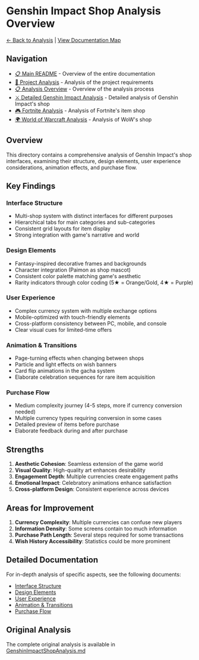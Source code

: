 # Genshin Impact Shop Analysis Overview

[← Back to Analysis](../README.md) | [View Documentation Map](../../DocNavigation.md)

## Navigation

- [📋 Main README](../../README.md) - Overview of the entire documentation
- [📝 Project Analysis](../../Analysis.md) - Analysis of the project requirements
- [📋 Analysis Overview](../README.md) - Overview of the analysis process
- [⚔️ Detailed Genshin Impact Analysis](GenshinImpactShopAnalysis.md) - Detailed analysis of Genshin Impact's shop
- [🎮 Fortnite Analysis](../Fortnite/FortniteShopAnalysis.md) - Analysis of Fortnite's item shop
- [🌍 World of Warcraft Analysis](../WorldOfWarcraft/WoWShopAnalysis.md) - Analysis of WoW's shop

## Overview

This directory contains a comprehensive analysis of Genshin Impact's shop interfaces, examining their structure, design elements, user experience considerations, animation effects, and purchase flow.

## Key Findings

### Interface Structure
- Multi-shop system with distinct interfaces for different purposes
- Hierarchical tabs for main categories and sub-categories
- Consistent grid layouts for item display
- Strong integration with game's narrative and world

### Design Elements
- Fantasy-inspired decorative frames and backgrounds
- Character integration (Paimon as shop mascot)
- Consistent color palette matching game's aesthetic
- Rarity indicators through color coding (5★ = Orange/Gold, 4★ = Purple)

### User Experience
- Complex currency system with multiple exchange options
- Mobile-optimized with touch-friendly elements
- Cross-platform consistency between PC, mobile, and console
- Clear visual cues for limited-time offers

### Animation & Transitions
- Page-turning effects when changing between shops
- Particle and light effects on wish banners
- Card flip animations in the gacha system
- Elaborate celebration sequences for rare item acquisition

### Purchase Flow
- Medium complexity journey (4-5 steps, more if currency conversion needed)
- Multiple currency types requiring conversion in some cases
- Detailed preview of items before purchase
- Elaborate feedback during and after purchase

## Strengths

1. **Aesthetic Cohesion**: Seamless extension of the game world
2. **Visual Quality**: High-quality art enhances desirability
3. **Engagement Depth**: Multiple currencies create engagement paths
4. **Emotional Impact**: Celebratory animations enhance satisfaction
5. **Cross-platform Design**: Consistent experience across devices

## Areas for Improvement

1. **Currency Complexity**: Multiple currencies can confuse new players
2. **Information Density**: Some screens contain too much information
3. **Purchase Path Length**: Several steps required for some transactions
4. **Wish History Accessibility**: Statistics could be more prominent

## Detailed Documentation

For in-depth analysis of specific aspects, see the following documents:
- [Interface Structure](./InterfaceStructure.md)
- [Design Elements](./DesignElements.md)
- [User Experience](./UserExperience.md)
- [Animation & Transitions](./AnimationTransitions.md)
- [Purchase Flow](./PurchaseFlow.md)

## Original Analysis

The complete original analysis is available in [GenshinImpactShopAnalysis.md](./GenshinImpactShopAnalysis.md) 